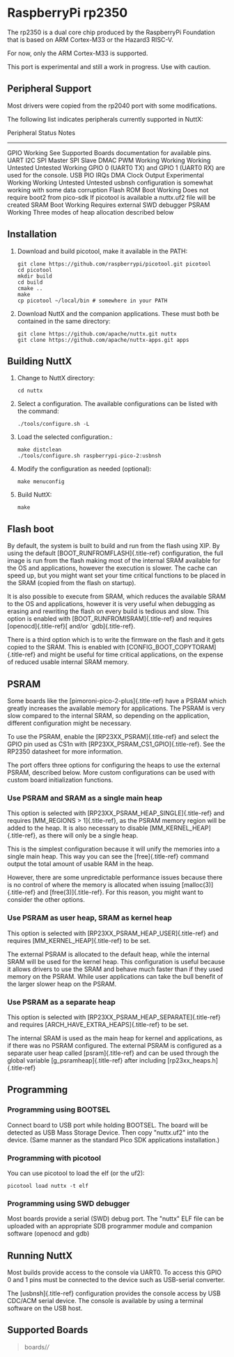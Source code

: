 RaspberryPi rp2350
==================

The rp2350 is a dual core chip produced by the RaspberryPi Foundation
that is based on ARM Cortex-M33 or the Hazard3 RISC-V.

For now, only the ARM Cortex-M33 is supported.

This port is experimental and still a work in progress. Use with
caution.

Peripheral Support
------------------

Most drivers were copied from the rp2040 port with some modifications.

The following list indicates peripherals currently supported in NuttX:

  Peripheral                               Status                                              Notes
  ---------------------------------------- --------------------------------------------------- ------------------------------------------------------------------------------------------------
  GPIO                                     Working                                             See Supported Boards documentation for available pins.
  UART I2C SPI Master SPI Slave DMAC PWM   Working Working Working Untested Untested Working   GPIO 0 (UART0 TX) and GPIO 1 (UART0 RX) are used for the console.
  USB PIO IRQs DMA Clock Output            Experimental Working Working Untested Untested      usbnsh configuration is somewhat working with some data corruption
  Flash ROM Boot                           Working                                             Does not require boot2 from pico-sdk If picotool is available a nuttx.uf2 file will be created
  SRAM Boot                                Working                                             Requires external SWD debugger
  PSRAM                                    Working                                             Three modes of heap allocation described below

Installation
------------

1.  Download and build picotool, make it available in the PATH:

        git clone https://github.com/raspberrypi/picotool.git picotool
        cd picotool
        mkdir build
        cd build
        cmake ..
        make
        cp picotool ~/local/bin # somewhere in your PATH

2.  Download NuttX and the companion applications. These must both be
    contained in the same directory:

        git clone https://github.com/apache/nuttx.git nuttx
        git clone https://github.com/apache/nuttx-apps.git apps

Building NuttX
--------------

1.  Change to NuttX directory:

        cd nuttx

2.  Select a configuration. The available configurations can be listed
    with the command:

        ./tools/configure.sh -L

3.  Load the selected configuration.:

        make distclean
        ./tools/configure.sh raspberrypi-pico-2:usbnsh

4.  Modify the configuration as needed (optional):

        make menuconfig

5.  Build NuttX:

        make

Flash boot
----------

By default, the system is built to build and run from the flash using
XIP. By using the default [BOOT\_RUNFROMFLASH]{.title-ref}
configuration, the full image is run from the flash making most of the
internal SRAM available for the OS and applications, however the
execution is slower. The cache can speed up, but you might want set your
time critical functions to be placed in the SRAM (copied from the flash
on startup).

It is also possible to execute from SRAM, which reduces the available
SRAM to the OS and applications, however it is very useful when
debugging as erasing and rewriting the flash on every build is tedious
and slow. This option is enabled with [BOOT\_RUNFROMISRAM]{.title-ref}
and requires [openocd]{.title-ref}[ and/or \`gdb]{.title-ref}.

There is a third option which is to write the firmware on the flash and
it gets copied to the SRAM. This is enabled with
[CONFIG\_BOOT\_COPYTORAM]{.title-ref} and might be useful for time
critical applications, on the expense of reduced usable internal SRAM
memory.

PSRAM
-----

Some boards like the [pimoroni-pico-2-plus]{.title-ref} have a PSRAM
which greatly increases the available memory for applications. The PSRAM
is very slow compared to the internal SRAM, so depending on the
application, different configuration might be necessary.

To use the PSRAM, enable the [RP23XX\_PSRAM]{.title-ref} and select the
GPIO pin used as CS1n with [RP23XX\_PSRAM\_CS1\_GPIO]{.title-ref}. See
the RP2350 datasheet for more information.

The port offers three options for configuring the heaps to use the
external PSRAM, described below. More custom configurations can be used
with custom board initialization functions.

### Use PSRAM and SRAM as a single main heap

This option is selected with [RP23XX\_PSRAM\_HEAP\_SINGLE]{.title-ref}
and requires [MM\_REGIONS \> 1]{.title-ref}, as the PSRAM memory region
will be added to the heap. It is also necessary to disable
[MM\_KERNEL\_HEAP]{.title-ref}, as there will only be a single heap.

This is the simplest configuration because it will unify the memories
into a single main heap. This way you can see the [free]{.title-ref}
command output the total amount of usable RAM in the heap.

However, there are some unpredictable performance issues because there
is no control of where the memory is allocated when issuing
[malloc(3)]{.title-ref} and [free(3)]{.title-ref}. For this reason, you
might want to consider the other options.

### Use PSRAM as user heap, SRAM as kernel heap

This option is selected with [RP23XX\_PSRAM\_HEAP\_USER]{.title-ref} and
requires [MM\_KERNEL\_HEAP]{.title-ref} to be set.

The external PSRAM is allocated to the default heap, while the internal
SRAM will be used for the kernel heap. This configuration is useful
because it allows drivers to use the SRAM and behave much faster than if
they used memory on the PSRAM. While user applications can take the bull
benefit of the larger slower heap on the PSRAM.

### Use PSRAM as a separate heap

This option is selected with [RP23XX\_PSRAM\_HEAP\_SEPARATE]{.title-ref}
and requires [ARCH\_HAVE\_EXTRA\_HEAPS]{.title-ref} to be set.

The internal SRAM is used as the main heap for kernel and applications,
as if there was no PSRAM configured. The external PSRAM is configured as
a separate user heap called [psram]{.title-ref} and can be used through
the global variable [g\_psramheap]{.title-ref} after including
[rp23xx\_heaps.h]{.title-ref}

Programming
-----------

### Programming using BOOTSEL

Connect board to USB port while holding BOOTSEL. The board will be
detected as USB Mass Storage Device. Then copy \"nuttx.uf2\" into the
device. (Same manner as the standard Pico SDK applications
installation.)

### Programming with picotool

You can use picotool to load the elf (or the uf2):

    picotool load nuttx -t elf

### Programming using SWD debugger

Most boards provide a serial (SWD) debug port. The \"nuttx\" ELF file
can be uploaded with an appropriate SDB programmer module and companion
software (openocd and gdb)

Running NuttX
-------------

Most builds provide access to the console via UART0. To access this GPIO
0 and 1 pins must be connected to the device such as USB-serial
converter.

The [usbnsh]{.title-ref} configuration provides the console access by
USB CDC/ACM serial device. The console is available by using a terminal
software on the USB host.

Supported Boards
----------------

> boards/*/*
